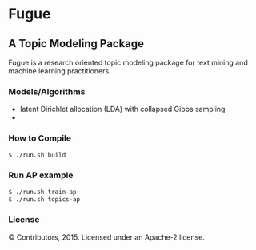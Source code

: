 # Fugue
## A Topic Modeling Package
Fugue is a research oriented topic modeling package for text mining and machine learning practitioners.

### Models/Algorithms
* latent Dirichlet allocation (LDA) with collapsed Gibbs sampling
* 
### How to Compile
```sh
$ ./run.sh build
```
### Run AP example
```sh
$ ./run.sh train-ap
$ ./run.sh topics-ap
```

### License
© Contributors, 2015. Licensed under an Apache-2 license.

